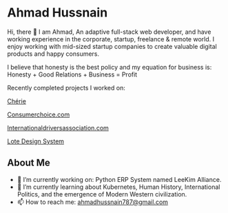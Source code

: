 # Ahmad Hussnain
Hi, there 👋 I am Ahmad, An adaptive full-stack web developer, and have working experience in the corporate, startup, freelance & remote world. I enjoy working with mid-sized startup companies to create valuable digital products and happy consumers.

I believe that honesty is the best policy and my equation for business is:
Honesty + Good Relations + Business = Profit

Recently completed projects I worked on:

[Chérie](https://apps.apple.com/app/1589584842)

[Consumerchoice.com](https://consumerchoice.com/)

[Internationaldriversassociation.com](https://internationaldriversassociation.com/)

[Lote Design System](https://github.com/lotesystem/lote-design-system#lote-design-system)

## About Me
- 🔭 I’m currently working on: Python ERP System named LeeKim Alliance.
- 🌱 I’m currently learning about Kubernetes, Human History, International Politics, and the emergence of Modern Western civilization.
- 📫 How to reach me: ahmadhussnain787@gmail.com

